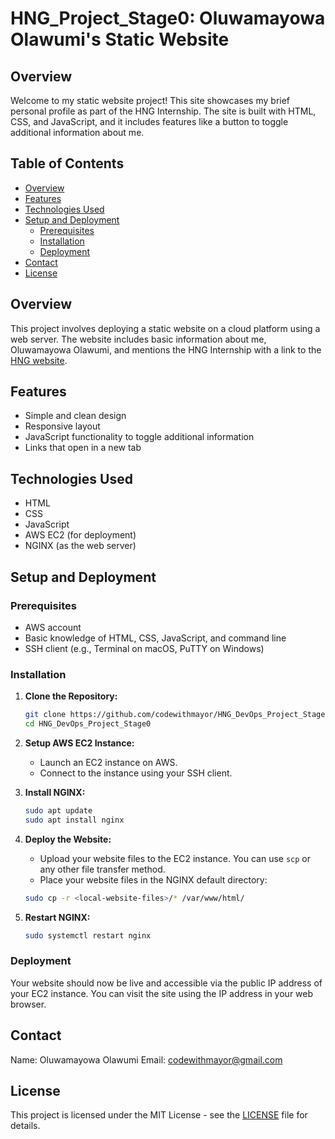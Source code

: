 # HNG_Project_Stage0: Oluwamayowa Olawumi's Static Website

## Overview

Welcome to my static website project! This site showcases my brief personal profile as part of the HNG Internship. The site is built with HTML, CSS, and JavaScript, and it includes features like a button to toggle additional information about me.

## Table of Contents

- [Overview](#overview)
- [Features](#features)
- [Technologies Used](#technologies-used)
- [Setup and Deployment](#setup-and-deployment)
  - [Prerequisites](#prerequisites)
  - [Installation](#installation)
  - [Deployment](#deployment)
- [Contact](#contact)
- [License](#license)

## Overview

This project involves deploying a static website on a cloud platform using a web server. The website includes basic information about me, Oluwamayowa Olawumi, and mentions the HNG Internship with a link to the [HNG website](https://hng.tech).

## Features

- Simple and clean design
- Responsive layout
- JavaScript functionality to toggle additional information
- Links that open in a new tab

## Technologies Used

- HTML
- CSS
- JavaScript
- AWS EC2 (for deployment)
- NGINX (as the web server)

## Setup and Deployment

### Prerequisites

- AWS account
- Basic knowledge of HTML, CSS, JavaScript, and command line
- SSH client (e.g., Terminal on macOS, PuTTY on Windows)

### Installation

1. **Clone the Repository:**

    ```bash
    git clone https://github.com/codewithmayor/HNG_DevOps_Project_Stage0
    cd HNG_DevOps_Project_Stage0
    ```

2. **Setup AWS EC2 Instance:**
   - Launch an EC2 instance on AWS.
   - Connect to the instance using your SSH client.

3. **Install NGINX:**

    ```bash
    sudo apt update
    sudo apt install nginx
    ```

4. **Deploy the Website:**
   - Upload your website files to the EC2 instance. You can use `scp` or any other file transfer method.
   - Place your website files in the NGINX default directory:

    ```bash
    sudo cp -r <local-website-files>/* /var/www/html/
    ```

5. **Restart NGINX:**

    ```bash
    sudo systemctl restart nginx
    ```

### Deployment

Your website should now be live and accessible via the public IP address of your EC2 instance. You can visit the site using the IP address in your web browser.

## Contact

Name: Oluwamayowa Olawumi
Email: codewithmayor@gmail.com

## License

This project is licensed under the MIT License - see the [LICENSE](LICENSE) file for details.

